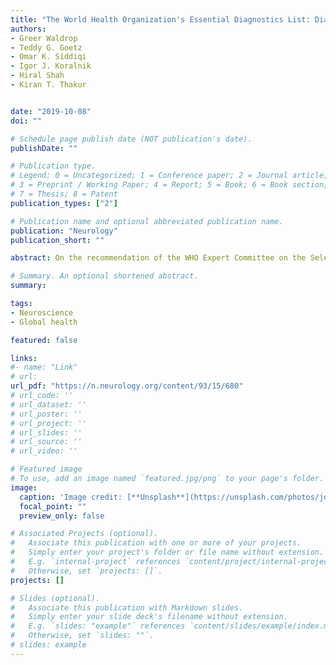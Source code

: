 ```yaml
---
title: "The World Health Organization's Essential Diagnostics List: Diagnostics for neurologic disorders"
authors:
- Greer Waldrop
- Teddy G. Goetz
- Omar K. Siddiqi
- Igor J. Koralnik
- Hiral Shah
- Kiran T. Thakur


date: "2019-10-08"
doi: ""

# Schedule page publish date (NOT publication's date).
publishDate: ""

# Publication type.
# Legend: 0 = Uncategorized; 1 = Conference paper; 2 = Journal article;
# 3 = Preprint / Working Paper; 4 = Report; 5 = Book; 6 = Book section;
# 7 = Thesis; 8 = Patent
publication_types: ["2"]

# Publication name and optional abbreviated publication name.
publication: "Neurology"
publication_short: ""

abstract: On the recommendation of the WHO Expert Committee on the Selection and Use of Essential Medicines in 2017, the inaugural WHO Essential Diagnostics List (EDL) was published by the WHO's Strategic Advisory Group of Experts on In-Vitro Diagnostics in May 2018. The EDL seeks to improve global treatment by providing “a catalogue of tests needed to diagnose both the most common conditions worldwide and diseases of global importance in both primary care and advanced settings.”1,2 This first iteration of the EDL includes diagnostic tests enabling the use of medications on the WHO Essential Medicines List (EML), which has guided international policies and funding decisions for the last 4 decades.3 Yet there is little representation of neurologic treatments on the EML, including a lack of medications for dementia, multiple sclerosis, neuropathic pain, and movement disorders, as well as commonly used medications for migraine such as triptans (table).4

# Summary. An optional shortened abstract.
summary:

tags:
- Neuroscience
- Global health

featured: false

links:
#- name: "Link"
# url: 
url_pdf: "https://n.neurology.org/content/93/15/680"
# url_code: ''
# url_dataset: ''
# url_poster: ''
# url_project: ''
# url_slides: ''
# url_source: ''
# url_video: ''

# Featured image
# To use, add an image named `featured.jpg/png` to your page's folder. 
image:
  caption: 'Image credit: [**Unsplash**](https://unsplash.com/photos/jdD8gXaTZsc)'
  focal_point: ""
  preview_only: false

# Associated Projects (optional).
#   Associate this publication with one or more of your projects.
#   Simply enter your project's folder or file name without extension.
#   E.g. `internal-project` references `content/project/internal-project/index.md`.
#   Otherwise, set `projects: []`.
projects: []

# Slides (optional).
#   Associate this publication with Markdown slides.
#   Simply enter your slide deck's filename without extension.
#   E.g. `slides: "example"` references `content/slides/example/index.md`.
#   Otherwise, set `slides: ""`.
# slides: example
---
```




